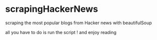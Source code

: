 # scrapingHackerNews
scraping the most popular blogs from Hacker news with beautifulSoup

all you have to do is run the script ! and enjoy reading 
